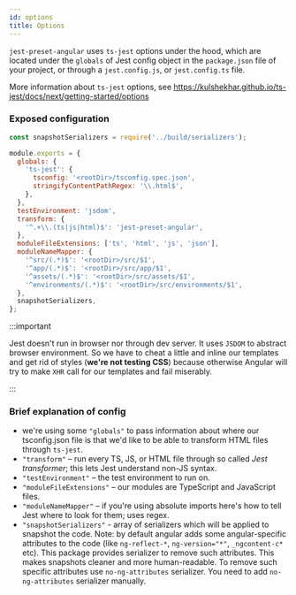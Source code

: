 ```yaml
---
id: options
title: Options
---
```


`jest-preset-angular` uses `ts-jest` options under the hood, which are located under the `globals` of Jest config object
in the `package.json` file of your project, or through a `jest.config.js`, or `jest.config.ts` file.

More information about `ts-jest` options, see https://kulshekhar.github.io/ts-jest/docs/next/getting-started/options

### Exposed configuration

```js
const snapshotSerializers = require('../build/serializers');

module.exports = {
  globals: {
    'ts-jest': {
      tsconfig: '<rootDir>/tsconfig.spec.json',
      stringifyContentPathRegex: '\\.html$',
    },
  },
  testEnvironment: 'jsdom',
  transform: {
    '^.+\\.(ts|js|html)$': 'jest-preset-angular',
  },
  moduleFileExtensions: ['ts', 'html', 'js', 'json'],
  moduleNameMapper: {
    '^src/(.*)$': '<rootDir>/src/$1',
    '^app/(.*)$': '<rootDir>/src/app/$1',
    '^assets/(.*)$': '<rootDir>/src/assets/$1',
    '^environments/(.*)$': '<rootDir>/src/environments/$1',
  },
  snapshotSerializers,
};
```

:::important

Jest doesn't run in browser nor through dev server. It uses `JSDOM` to abstract browser environment. So we have to cheat
a little and inline our templates and get rid of styles (**we're not testing CSS**) because otherwise Angular will try
to make `XHR` call for our templates and fail miserably.

:::

### Brief explanation of config

- we're using some `"globals"` to pass information about where our tsconfig.json file is that we'd like to be able to transform HTML files through `ts-jest`.
- `"transform"` – run every TS, JS, or HTML file through so called _Jest transformer_; this lets Jest understand non-JS syntax.
- `"testEnvironment"` – the test environment to run on.
- `"moduleFileExtensions"` – our modules are TypeScript and JavaScript files.
- `"moduleNameMapper"` – if you're using absolute imports here's how to tell Jest where to look for them; uses regex.
- `"snapshotSerializers"` - array of serializers which will be applied to snapshot the code. Note: by default angular adds
  some angular-specific attributes to the code (like `ng-reflect-*`, `ng-version="*"`, `_ngcontent-c*` etc).
  This package provides serializer to remove such attributes. This makes snapshots cleaner and more human-readable.
  To remove such specific attributes use `no-ng-attributes` serializer. You need to add `no-ng-attributes` serializer manually.
